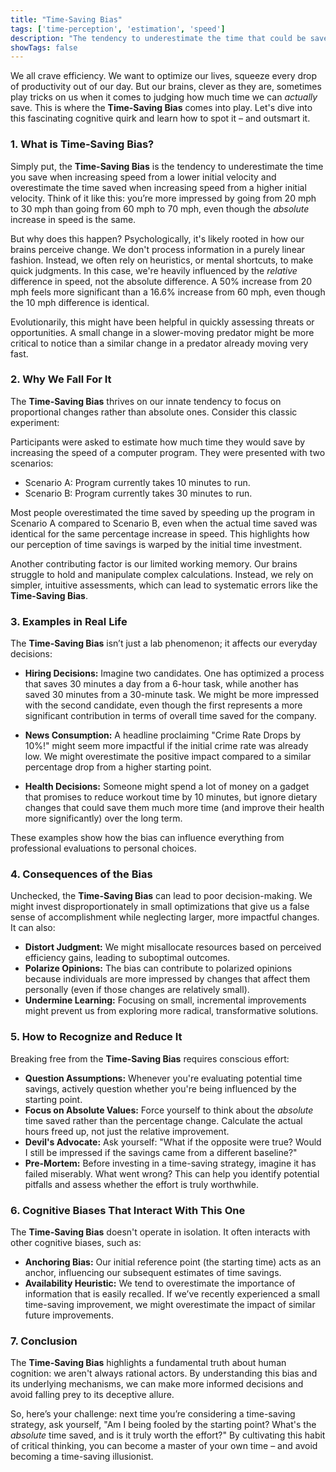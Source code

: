 ```yaml
---
title: "Time-Saving Bias"
tags: ['time-perception', 'estimation', 'speed']
description: "The tendency to underestimate the time that could be saved when increasing from a relatively low speed and to overestimate the time that could be saved when increasing from a relatively high speed."
showTags: false
---
```



We all crave efficiency. We want to optimize our lives, squeeze every drop of productivity out of our day. But our brains, clever as they are, sometimes play tricks on us when it comes to judging how much time we can *actually* save. This is where the **Time-Saving Bias** comes into play. Let's dive into this fascinating cognitive quirk and learn how to spot it – and outsmart it.

### 1. What is Time-Saving Bias?

Simply put, the **Time-Saving Bias** is the tendency to underestimate the time you save when increasing speed from a lower initial velocity and overestimate the time saved when increasing speed from a higher initial velocity. Think of it like this: you’re more impressed by going from 20 mph to 30 mph than going from 60 mph to 70 mph, even though the *absolute* increase in speed is the same.

But why does this happen? Psychologically, it's likely rooted in how our brains perceive change. We don't process information in a purely linear fashion. Instead, we often rely on heuristics, or mental shortcuts, to make quick judgments. In this case, we're heavily influenced by the *relative* difference in speed, not the absolute difference. A 50% increase from 20 mph feels more significant than a 16.6% increase from 60 mph, even though the 10 mph difference is identical.

Evolutionarily, this might have been helpful in quickly assessing threats or opportunities. A small change in a slower-moving predator might be more critical to notice than a similar change in a predator already moving very fast.

### 2. Why We Fall For It

The **Time-Saving Bias** thrives on our innate tendency to focus on proportional changes rather than absolute ones. Consider this classic experiment:

Participants were asked to estimate how much time they would save by increasing the speed of a computer program. They were presented with two scenarios:

*   Scenario A: Program currently takes 10 minutes to run.
*   Scenario B: Program currently takes 30 minutes to run.

Most people overestimated the time saved by speeding up the program in Scenario A compared to Scenario B, even when the actual time saved was identical for the same percentage increase in speed. This highlights how our perception of time savings is warped by the initial time investment.

Another contributing factor is our limited working memory. Our brains struggle to hold and manipulate complex calculations. Instead, we rely on simpler, intuitive assessments, which can lead to systematic errors like the **Time-Saving Bias**.

### 3. Examples in Real Life

The **Time-Saving Bias** isn’t just a lab phenomenon; it affects our everyday decisions:

*   **Hiring Decisions:** Imagine two candidates. One has optimized a process that saves 30 minutes a day from a 6-hour task, while another has saved 30 minutes from a 30-minute task. We might be more impressed with the second candidate, even though the first represents a more significant contribution in terms of overall time saved for the company.

*   **News Consumption:** A headline proclaiming "Crime Rate Drops by 10%!" might seem more impactful if the initial crime rate was already low. We might overestimate the positive impact compared to a similar percentage drop from a higher starting point.

*   **Health Decisions:** Someone might spend a lot of money on a gadget that promises to reduce workout time by 10 minutes, but ignore dietary changes that could save them much more time (and improve their health more significantly) over the long term.

These examples show how the bias can influence everything from professional evaluations to personal choices.

### 4. Consequences of the Bias

Unchecked, the **Time-Saving Bias** can lead to poor decision-making. We might invest disproportionately in small optimizations that give us a false sense of accomplishment while neglecting larger, more impactful changes. It can also:

*   **Distort Judgment:** We might misallocate resources based on perceived efficiency gains, leading to suboptimal outcomes.
*   **Polarize Opinions:** The bias can contribute to polarized opinions because individuals are more impressed by changes that affect them personally (even if those changes are relatively small).
*   **Undermine Learning:** Focusing on small, incremental improvements might prevent us from exploring more radical, transformative solutions.

### 5. How to Recognize and Reduce It

Breaking free from the **Time-Saving Bias** requires conscious effort:

*   **Question Assumptions:** Whenever you're evaluating potential time savings, actively question whether you're being influenced by the starting point.
*   **Focus on Absolute Values:** Force yourself to think about the *absolute* time saved rather than the percentage change. Calculate the actual hours freed up, not just the relative improvement.
*   **Devil's Advocate:** Ask yourself: "What if the opposite were true? Would I still be impressed if the savings came from a different baseline?"
*   **Pre-Mortem:** Before investing in a time-saving strategy, imagine it has failed miserably. What went wrong? This can help you identify potential pitfalls and assess whether the effort is truly worthwhile.

### 6. Cognitive Biases That Interact With This One

The **Time-Saving Bias** doesn't operate in isolation. It often interacts with other cognitive biases, such as:

*   **Anchoring Bias:** Our initial reference point (the starting time) acts as an anchor, influencing our subsequent estimates of time savings.
*   **Availability Heuristic:** We tend to overestimate the importance of information that is easily recalled. If we’ve recently experienced a small time-saving improvement, we might overestimate the impact of similar future improvements.

### 7. Conclusion

The **Time-Saving Bias** highlights a fundamental truth about human cognition: we aren't always rational actors. By understanding this bias and its underlying mechanisms, we can make more informed decisions and avoid falling prey to its deceptive allure.

So, here’s your challenge: next time you’re considering a time-saving strategy, ask yourself, "Am I being fooled by the starting point? What's the *absolute* time saved, and is it truly worth the effort?" By cultivating this habit of critical thinking, you can become a master of your own time – and avoid becoming a time-saving illusionist.

